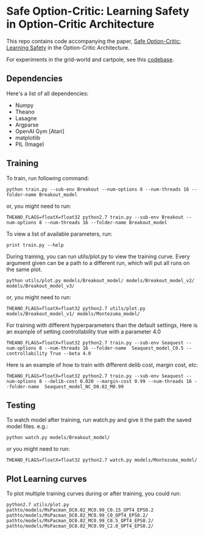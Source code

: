 # Safe Option-Critic: Learning Safety in Option-Critic Architecture

This repo contains code accompanying the paper, [Safe Option-Critic: Learning Safety](https://github.com/kkhetarpal/safe_a2oc_delib) in the Option-Critic Architecture. 

For experiments in the grid-world and cartpole, see this [codebase](https://github.com/arushi12130/LearningSafeOptions).

## Dependencies

Here's a list of all dependencies:

- Numpy
- Theano
- Lasagne
- Argparse
- OpenAI Gym [Atari]
- matplotlib
- PIL (Image)

## Training

To train, run following command:
```
python train.py --sub-env Breakout --num-options 8 --num-threads 16 --folder-name Breakout_model
```
or, you might need to run:
```
THEANO_FLAGS=floatX=float32 python2.7 train.py --sub-env Breakout --num-options 8 --num-threads 16 --folder-name Breakout_model
```


To view a list of available parameters, run:
```
print train.py --help
```

During training, you can run utils/plot.py to view the training curve. Every argument given can be a path to a different run, which will put all runs on the same plot.
```
python utils/plot.py models/Breakout_model/ models/Breakout_model_v2/ models/Breakout_model_v3/
```
or, you might need to run:
```
THEANO_FLAGS=floatX=float32 python2.7 utils/plot.py models/Breakout_model_v1/ models/Montezuma_model/
```

For training with different hyperparameters than the default settings, Here is an example of setting controllability true with a parameter 4.0
```
THEANO_FLAGS=floatX=float32 python2.7 train.py --sub-env Seaquest --num-options 8 --num-threads 16 --folder-name  Seaquest_model_C0.5 --controllability True --beta 4.0
```

Here is an example of how to train with different delib cost, margin cost, etc:
```
THEANO_FLAGS=floatX=float32 python2.7 train.py --sub-env Seaquest --num-options 8 --delib-cost 0.020 --margin-cost 0.99 --num-threads 16 --folder-name  Seaquest_model_NC_D0.02_M0.99
```

## Testing

To watch model after training, run watch.py and give it the path the saved model files. e.g.:
```
python watch.py models/Breakout_model/
```
or you might need to run:
```
THEANO_FLAGS=floatX=float32 python2.7 watch.py models/Montezuma_model/
```

## Plot Learning curves

To plot multiple training curves during or after training, you could run:
```
python2.7 utils/plot.py pathto/models/MsPacman_DC0.02_MC0.99_C0.15_OPT4_EPS0.2 pathto/models/MsPacman_DC0.02_MC0.99_C0_OPT4_EPS0.2/ pathto/models/MsPacman_DC0.02_MC0.99_C0.5_OPT4_EPS0.2/ pathto/models/MsPacman_DC0.02_MC0.99_C2.0_OPT4_EPS0.2/
```

## 
